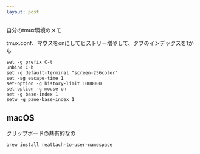 ```yaml
---
layout: post
---
```


自分のtmux環境のメモ

tmux.conf、マウスをonにしてヒストリー増やして、タブのインデックスを1から
```
set -g prefix C-t
unbind C-b
set -g default-terminal "screen-256color"
set -sg escape-time 1
set-option -g history-limit 1000000
set-option -g mouse on
set -g base-index 1
setw -g pane-base-index 1
```

## macOS
クリップボードの共有的なの
```
brew install reattach-to-user-namespace
```

